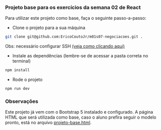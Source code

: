 ### Projeto base para os exercícios da semana 02 de React

Para utilizar este projeto como base, faça o seguinte passo-a-passo:

- Clone o projeto para a sua máquina

```bash
git clone git@github.com:EricoCoutoJr/m01s07-negociacoes.git .
```

Obs: necessário configurar SSH [(veja como clicando aqui)](https://www.youtube.com/watch?v=n-H1eFSsugo)

- Instale as dependências (lembre-se de acessar a pasta correta no terminal)

```bash
npm install
```

- Rode o projeto

```bash
npm run dev
```

### Observações

Este projeto já vem com o Bootstrap 5 instalado e configurado. A página HTML que será utilizada como base, caso o aluno prefira seguir o modelo pronto, está no arquivo [projeto-base.html](projeto-base.html).
